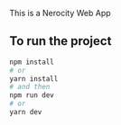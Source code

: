 This is a Nerocity Web App

## To run the project

```bash
npm install 
# or
yarn install
# and then
npm run dev
# or
yarn dev
```
